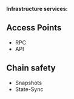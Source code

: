 **Infrastructure services:**

## Access Points
  * RPC
  * API

## Chain safety
  * Snapshots
  * State-Sync

<!--more-->
